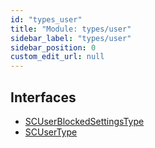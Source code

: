 ```yaml
---
id: "types_user"
title: "Module: types/user"
sidebar_label: "types/user"
sidebar_position: 0
custom_edit_url: null
---
```


## Interfaces

- [SCUserBlockedSettingsType](../interfaces/types_user.SCUserBlockedSettingsType.md)
- [SCUserType](../interfaces/types_user.SCUserType.md)
